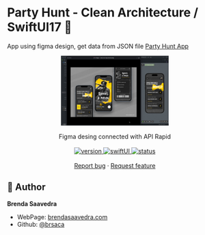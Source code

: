 # Party Hunt - Clean Architecture / SwiftUI17 👋

App using figma design, get data from JSON file [Party Hunt App](https://www.figma.com/file/6kp9ovDTJKRJsc0aDcd1Uc/Party-Hunt-App-(Community)?node-id=1%3A8&mode=dev)
<p align="center">
<a href="#">
 <img src="images/demo.gif" align="center" width=50%> 
</a> 
<br><br>
     Figma desing connected with API Rapid
    <br><br>
  <a href="#">
    <img alt="version" src="https://img.shields.io/badge/Version-v1.0-red.svg" />
  </a>
  <a href="#">
    <img alt="swiftUI" src="https://img.shields.io/badge/SwiftUI-17-blue.svg" />
  </a>
  <a href="#">
    <img alt="status" src="https://img.shields.io/badge/status-done-green.svg" />
  </a>
  <br>
    <br>
    <a href="https://github.com/brsaca/PartyHunt/issues/new">Report bug</a>
    ·
    <a href="https://github.com/brsaca/PartyHunt/issues/new">Request feature</a>
</p>


## 👤 Author

**Brenda Saavedra**

- WebPage: [brendasaavedra.com](http://brendasaavedra.com)
- Github: [@brsaca](https://github.com/brsaca/)
